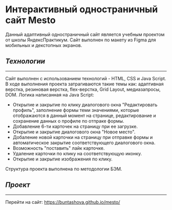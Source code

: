 # **Интерактивный одностраничный сайт Mesto**
Данный адаптивный одностраничный сайт является учебным проектом от школы ЯндексПрактикум.
Сайт выполнен по макету из Figma для мобильных и декстопных экранов.
## ***Технологии***
***
Сайт выполнен с использованием технологий - HTML, CSS и Java Script.
В ходе выполнения проекта затрагиваются такие темы как: адаптивная верстка, резиновая верстка, flex-верстка, Grid Layout, медиазапросы, DOM.
Логика написанная на Java Script: 
- Открытие и закрытие по клику диалогового окна "Редактировать профиль", заполнение формы теми значениями, которые отображаются в данный момент на странице, редактирование и сохранение данных о профиле по отпраке формы.
- Добавление 6-ти карточек на страницу при ее загрузке.
- Открытие и закрытие диалогового окна "Новое место".
- Добаление новой карточки на страницу при отправке формы и автоматическое закрытие соответствующего диалогового окна.
- Возможность "поставить" лайк карточке.
- Удаление карточки по клику на соответствующую иконку.
- Открытие и закрытие изображения по клику.

Структура проекта выполнена по методологии БЭМ.
## ***Проект***
***
Перейти на сайт: https://buntashova.github.io/mesto/
